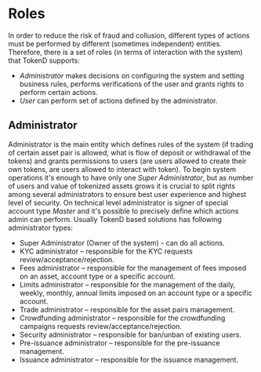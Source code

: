 # Roles

In order to reduce the risk of fraud and collusion, different types of actions must be performed by different (sometimes independent) entities. Therefore, there is a set of roles (in terms of interaction with the system) that TokenD supports:

* *Administrator* makes decisions on configuring the system and setting business rules, performs verifications of the user and grants rights to perform certain actions.
* *User* can perform set of actions defined by the administrator.

## Administrator

Administrator is the main entity which defines rules of the system (if trading of certain asset pair is allowed, what is flow of deposit or withdrawal of the tokens) and grants permissions to users (are users allowed to create their own tokens, are users allowed to interact with token). To begin system operations it's enough to have only one *Super Administrator*, but as number of users and value of tokenized assets grows it is crucial to split rights among several administrators to ensure best user experience and highest level of security.
On technical level administrator is signer of special account type *Master* and it's possible to precisely define which actions admin can perform. Usually TokenD based solutions has following administrator types:

* Super Administrator (Owner of the system) - can do all actions.
* KYC administrator – responsible for the KYC requests review/acceptance/rejection.
* Fees administrator – responsible for the management of fees imposed on an asset, account type or a specific account.
* Limits administrator – responsible for the management of the daily, weekly, monthly, annual limits imposed on an account type or a specific account.
* Trade administrator – responsible for the asset pairs management.
* Crowdfunding administrator – responsible for the crowdfunding campaigns requests review/acceptance/rejection.
* Security administrator – responsible for ban/unban of existing users.
* Pre-issuance administrator – responsible for the pre-issuance management.
* Issuance administrator – responsible for the issuance management.
